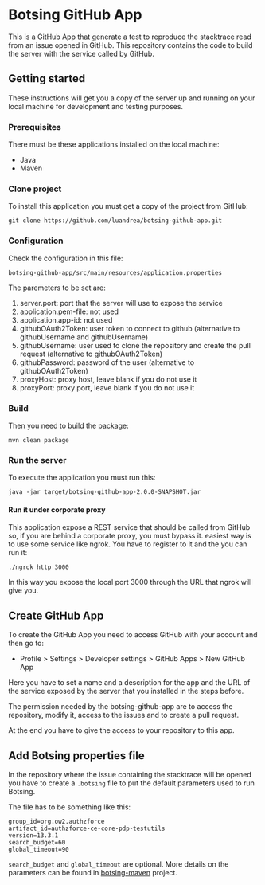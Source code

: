 # Botsing GitHub App

This is a GitHub App that generate a test to reproduce the stacktrace read from an issue opened in GitHub. This repository contains the code to build the server with the service called by GitHub.

## Getting started

These instructions will get you a copy of the server up and running on your local machine for development and testing purposes.

### Prerequisites

There must be these applications installed on the local machine:

* Java
* Maven

### Clone project

To install this application you must get a copy of the project from GitHub:

```
git clone https://github.com/luandrea/botsing-github-app.git
```
### Configuration

Check the configuration in this file:
```
botsing-github-app/src/main/resources/application.properties
```

The paremeters to be set are:
1. server.port: port that the server will use to expose the service
1. application.pem-file: not used
1. application.app-id: not used
1. githubOAuth2Token: user token to connect to github (alternative to githubUsername and githubUsername)
1. githubUsername: user used to clone the repository and create the pull request (alternative to githubOAuth2Token)
1. githubPassword: password of the user (alternative to githubOAuth2Token)
1. proxyHost: proxy host, leave blank if you do not use it
1. proxyPort: proxy port, leave blank if you do not use it

### Build

Then you need to build the package:

```
mvn clean package
```

### Run the server

To execute the application you must run this:

```
java -jar target/botsing-github-app-2.0.0-SNAPSHOT.jar
```

#### Run it under corporate proxy

This application expose a REST service that should be called from GitHub so, if you are behind a corporate proxy, you must bypass it.
easiest way is to use some service like ngrok. You have to register to it and the you can run it:

```
./ngrok http 3000
```

In this way you expose the local port 3000 through the URL that ngrok will give you.

## Create GitHub App

To create the GitHub App you need to access GitHub with your account and then go to:

* Profile > Settings > Developer settings > GitHub Apps > New GitHub App

Here you have to set a name and a description for the app and the URL of the service exposed by the server that you installed in the steps before.

The permission needed by the botsing-github-app are to access the repository, modify it, access to the issues and to create a pull request.

At the end you have to give the access to your repository to this app.

## Add Botsing properties file

In the repository where the issue containing the stacktrace will be opened you have to create a `.botsing` file to put the default parameters used to run Botsing.

The file has to be something like this:

```
group_id=org.ow2.authzforce
artifact_id=authzforce-ce-core-pdp-testutils
version=13.3.1
search_budget=60
global_timeout=90
```

`search_budget` and `global_timeout` are optional. More details on the parameters can be found in [botsing-maven](https://github.com/STAMP-project/botsing/tree/master/botsing-maven) project.